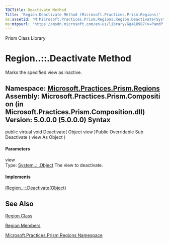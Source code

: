 ```yaml
---
TOCTitle: Deactivate Method
Title: 'Region.Deactivate Method (Microsoft.Practices.Prism.Regions)'
ms:assetid: 'M:Microsoft.Practices.Prism.Regions.Region.Deactivate(System.Object)'
ms:mtpsurl: 'https://msdn.microsoft.com/en-us/library/Gg418987(v=PandP.50)'
---
```


Prism Class Library

Region..::.Deactivate Method
============================

Marks the specified view as inactive.

**Namespace:** [Microsoft.Practices.Prism.Regions](https://msdn.microsoft.com/n:microsoft.practices.prism.regions)
**Assembly:** Microsoft.Practices.Prism.Composition (in Microsoft.Practices.Prism.Composition.dll) Version: 5.0.0.0 (5.0.0.0)
Syntax
------

<span id="syntaxToggle"></span>public virtual void Deactivate( Object view )Public Overridable Sub Deactivate ( view As Object )
#### Parameters

view  
Type: [System..::.Object](http://msdn2.microsoft.com/en-us/library/e5kfa45b)
The view to deactivate.

#### Implements

[IRegion..::.Deactivate(Object)](https://msdn.microsoft.com/m:microsoft.practices.prism.regions.iregion.deactivate(system.object))

See Also
--------

<span id="seeAlsoToggle"></span>
[Region Class](https://msdn.microsoft.com/t:microsoft.practices.prism.regions.region)

[Region Members](https://msdn.microsoft.com/allmembers.t:microsoft.practices.prism.regions.region)

[Microsoft.Practices.Prism.Regions Namespace](https://msdn.microsoft.com/n:microsoft.practices.prism.regions)
